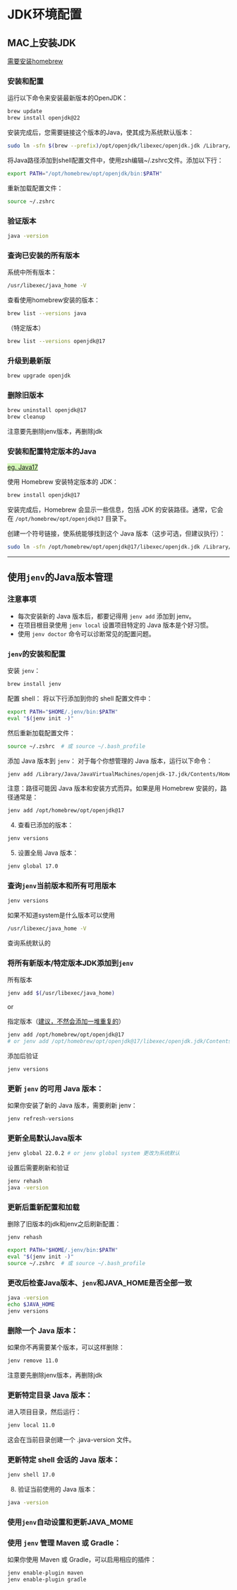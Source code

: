 # JDK环境配置

## MAC上安装JDK

<u>需要安装homebrew</u>

### 安装和配置

运行以下命令来安装最新版本的OpenJDK：

```bash
brew update 
brew install openjdk@22
```

安装完成后，您需要链接这个版本的Java，使其成为系统默认版本：

```bash
sudo ln -sfn $(brew --prefix)/opt/openjdk/libexec/openjdk.jdk /Library/Java/JavaVirtualMachines/openjdk.jdk
```

将Java路径添加到shell配置文件中，使用zsh编辑~/.zshrc文件。添加以下行：

```bash
export PATH="/opt/homebrew/opt/openjdk/bin:$PATH" 
```

  重新加载配置文件：

```bash
source ~/.zshrc
```

### 验证版本

```bash
java -version
```

### 查询已安装的所有版本

系统中所有版本：
```bash
/usr/libexec/java_home -V
```

查看使用homebrew安装的版本：

```bash
brew list --versions java
```
（特定版本）

```bash
brew list --versions openjdk@17
```


### 升级到最新版

```bash
brew upgrade openjdk
```

### 删除旧版本


```bash
brew uninstall openjdk@17
brew cleanup
```

注意要先删除jenv版本，再删除jdk

### 安装和配置特定版本的Java

<span style="background:#d3f8b6"><u>eg. Java17</u></span>

使用 Homebrew 安装特定版本的 JDK：

```bash
brew install openjdk@17  
```


安装完成后，Homebrew 会显示一些信息，包括 JDK 的安装路径。通常，它会在 `/opt/homebrew/opt/openjdk@17` 目录下。

创建一个符号链接，使系统能够找到这个 Java 版本（这步可选，但建议执行）：

```bash
sudo ln -sfn /opt/homebrew/opt/openjdk@17/libexec/openjdk.jdk /Library/Java/JavaVirtualMachines/openjdk-17.jdk
```

---

## 使用`jenv`的Java版本管理

### 注意事项

- 每次安装新的 Java 版本后，都要记得用 `jenv add` 添加到 jenv。
- 在项目根目录使用 `jenv local` 设置项目特定的 Java 版本是个好习惯。
- 使用 `jenv doctor` 命令可以诊断常见的配置问题。


### `jenv`的安装和配置

安装 `jenv`：

```bash
brew install jenv
```

配置 shell：
   将以下行添加到你的 shell 配置文件中：
   
   ```bash
   export PATH="$HOME/.jenv/bin:$PATH"
   eval "$(jenv init -)"
   ```

   然后重新加载配置文件：
   
   ```bash
   source ~/.zshrc  # 或 source ~/.bash_profile
   ```

添加 Java 版本到 `jenv`：
   对于每个你想管理的 Java 版本，运行以下命令：

```bash
jenv add /Library/Java/JavaVirtualMachines/openjdk-17.jdk/Contents/Home
```

   注意：路径可能因 Java 版本和安装方式而异。如果是用 Homebrew 安装的，路径通常是：
   ```bash
   jenv add /opt/homebrew/opt/openjdk@17
   ```

4. 查看已添加的版本：

```bash
jenv versions
```

5. 设置全局 Java 版本：

```bash
jenv global 17.0
```

### 查询`jenv`当前版本和所有可用版本


```bash
jenv versions
```

如果不知道system是什么版本可以使用
```bash
/usr/libexec/java_home -V
```
查询系统默认的

### 将所有新版本/特定版本JDK添加到`jenv`

所有版本
```bash
jenv add $(/usr/libexec/java_home)
```

or

指定版本（<u>建议，不然会添加一堆重复的</u>）
```bash
jenv add /opt/homebrew/opt/openjdk@17
# or jenv add /opt/homebrew/opt/openjdk@17/libexec/openjdk.jdk/Contents/Home
```

添加后验证


```bash
jenv versions
```


### 更新 `jenv` 的可用 Java 版本：

如果你安装了新的 Java 版本，需要刷新 jenv：

```bash
jenv refresh-versions
```

### 更新全局默认Java版本

```bash
jenv global 22.0.2 # or jenv global system 更改为系统默认
```

设置后需要刷新和验证


```bash
jenv rehash
java -version
```


### 更新后重新配置和加载

删除了旧版本的jdk和jenv之后刷新配置：
```bash
jenv rehash

export PATH="$HOME/.jenv/bin:$PATH"  
eval "$(jenv init -)"
source ~/.zshrc  # 或 source ~/.bash_profile
```

### 更改后检查Java版本、`jenv`和JAVA_HOME是否全部一致


```bash
java -version  
echo $JAVA_HOME  
jenv versions
```


### 删除一个 Java 版本：

如果你不再需要某个版本，可以这样删除：

```bash
jenv remove 11.0
```

注意要先删除jenv版本，再删除jdk

### 更新特定目录 Java 版本：

   进入项目目录，然后运行：

```bash
jenv local 11.0
```
   这会在当前目录创建一个 .java-version 文件。

### 更新特定 shell 会话的 Java 版本：

```bash
jenv shell 17.0
```

8. 验证当前使用的 Java 版本：

```bash
java -version
```

### 使用`jenv`自动设置和更新JAVA_MOME



### 使用 `jenv` 管理 Maven 或 Gradle：

如果你使用 Maven 或 Gradle，可以启用相应的插件：

```bash
jenv enable-plugin maven
jenv enable-plugin gradle
```

